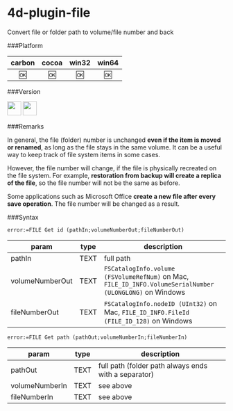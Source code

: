 # 4d-plugin-file
Convert file or folder path to volume/file number and back

###Platform

| carbon | cocoa | win32 | win64 |
|:------:|:-----:|:---------:|:---------:|
|🆗|🆗|🆗|🆗|

###Version

<img src="https://cloud.githubusercontent.com/assets/1725068/18940649/21945000-8645-11e6-86ed-4a0f800e5a73.png" width="32" height="32" /> <img src="https://cloud.githubusercontent.com/assets/1725068/18940648/2192ddba-8645-11e6-864d-6d5692d55717.png" width="32" height="32" />

###Remarks

In general, the file (folder) number is unchanged __even if the item is moved or renamed__, as long as the file stays in the same volume. It can be a useful way to keep track of file system items in some cases.

However, the file number will change, if the file is physically recreated on the file system. For example, __restoration from backup will create a replica of the file__, so the file number will not be the same as before. 

Some applications such as Microsoft Office __create a new file after every save operation__. The file number will be changed as a result.

###Syntax

```
error:=FILE Get id (pathIn;volumeNumberOut;fileNumberOut)
```

param|type|description
------------|------|----
pathIn|TEXT|full path
volumeNumberOut|TEXT|``FSCatalogInfo.volume (FSVolumeRefNum)`` on Mac, ``FILE_ID_INFO.VolumeSerialNumber (ULONGLONG)`` on Windows
fileNumberOut|TEXT|``FSCatalogInfo.nodeID (UInt32)`` on Mac, ``FILE_ID_INFO.FileId (FILE_ID_128)`` on Windows 

```
error:=FILE Get path (pathOut;volumeNumberIn;fileNumberIn)
```

param|type|description
------------|------|----
pathOut|TEXT|full path (folder path always ends with a separator)
volumeNumberIn|TEXT|see above
fileNumberIn|TEXT|see above
